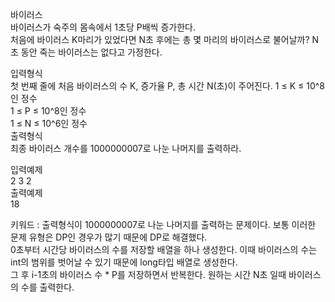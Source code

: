 바이러스  
바이러스가 숙주의 몸속에서 1초당 P배씩 증가한다.  
처음에 바이러스 K마리가 있었다면 N초 후에는 총 몇 마리의 바이러스로 불어날까? N초 동안 죽는 바이러스는 없다고 가정한다.  

입력형식  
첫 번째 줄에 처음 바이러스의 수 K, 증가율 P, 총 시간 N(초)이 주어진다.
1 ≤ K ≤ 10^8인 정수  
1 ≤ P ≤ 10^8인 정수  
1 ≤ N ≤ 10^6인 정수  
출력형식  
최종 바이러스 개수를 1000000007로 나눈 나머지를 출력하라.  

입력예제  
2 3 2  
출력예제  
18  

키워드 : 출력형식이 1000000007로 나눈 나머지를 출력하는 문제이다. 보통 이러한 문제 유형은 DP인 경우가 많기 때문에 DP로 해결했다.  
0초부터 시간당 바이러스의 수를 저장할 배열을 하나 생성한다. 이때 바이러스의 수는 int의 범위를 벗어날 수 있기 때문에 long타입 배열로 생성한다.  
그 후 i-1초의 바이러스 수 * P를 저장하면서 반복한다. 원하는 시간 N초 일때 바이러스의 수를 출력한다.  


